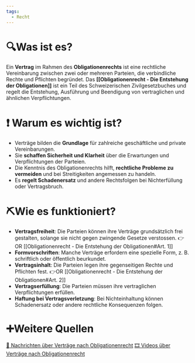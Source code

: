 ```yaml
---
tags:
  - Recht
---
```

# 🔍Was ist es?
Ein **Vertrag** im Rahmen des **Obligationenrechts** ist eine rechtliche Vereinbarung zwischen zwei oder mehreren Parteien, die verbindliche Rechte und Pflichten begründet. Das **[[Obligationenrecht - Die Entstehung der Obligationen]]** ist ein Teil des Schweizerischen Zivilgesetzbuches und regelt die Entstehung, Ausführung und Beendigung von vertraglichen und ähnlichen Verpflichtungen.

# ❗ Warum es wichtig ist?
- Verträge bilden die **Grundlage** für zahlreiche geschäftliche und private Vereinbarungen.
- Sie **schaffen Sicherheit und Klarheit** über die Erwartungen und Verpflichtungen der Parteien.
- Die Kenntnis des Obligationenrechts hilft, **rechtliche Probleme zu vermeiden** und bei Streitigkeiten angemessen zu handeln.
- Es **regelt Schadenersatz** und andere Rechtsfolgen bei Nichterfüllung oder Vertragsbruch.

# ⛏Wie es funktioniert?
- **Vertragsfreiheit**: Die Parteien können ihre Verträge grundsätzlich frei gestalten, solange sie nicht gegen zwingende Gesetze verstossen. 👉OR [[Obligationenrecht - Die Entstehung der Obligationen#Art. 1]]
- **Formvorschriften**: Manche Verträge erfordern eine spezielle Form, z. B. schriftlich oder öffentlich beurkundet.
- **Vertragsinhalt**: Die Parteien legen ihre gegenseitigen Rechte und Pflichten fest. 👉OR [[Obligationenrecht - Die Entstehung der Obligationen#Art. 2]]
- **Vertragserfüllung**: Die Parteien müssen ihre vertraglichen Verpflichtungen erfüllen.
- **Haftung bei Vertragsverletzung**: Bei Nichteinhaltung können Schadenersatz oder andere rechtliche Konsequenzen folgen.

# ➕Weitere Quellen
[📄 Nachrichten über Verträge nach Obligationenrecht](https://www.google.com/search?q=Vertrag+nach+Obligationenrecht&tbm=nws)
[🎞 Videos über Verträge nach Obligationenrecht](https://www.google.com/search?q=Vertrag+nach+Obligationenrecht&tbm=vid)
